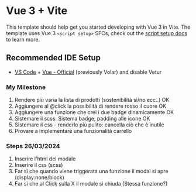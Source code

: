# Vue 3 + Vite

This template should help get you started developing with Vue 3 in Vite. The template uses Vue 3 `<script setup>` SFCs, check out the [script setup docs](https://v3.vuejs.org/api/sfc-script-setup.html#sfc-script-setup) to learn more.

## Recommended IDE Setup

- [VS Code](https://code.visualstudio.com/) + [Vue - Official](https://marketplace.visualstudio.com/items?itemName=Vue.volar) (previously Volar) and disable Vetur



### My Milestone
1) Rendere più varia la lista di prodotti (sostenibilità sì/no ecc..) OK
12) Aggiungere al @click la possibilità di rendere rosso il cuore  OK
2) Aggiungere una funzione che crei i due badge dinamicamente OK
3) Sistemare il scss: Sistema badge, padding alle icone OK
4) Sistemare il css - renderlo più pulito: cancella ciò che è inutile
5) Provare a implementare una funzionalità carrello

### Steps 26/03/2024
1) Inserire l'html del modale
2) Inserire il css (scss)
3) Far sì che quando viene triggerata una funzione il modal si apre (display:none/block)
4) Far sì che al Click sulla X il modale si chiuda (Stessa funzione?)